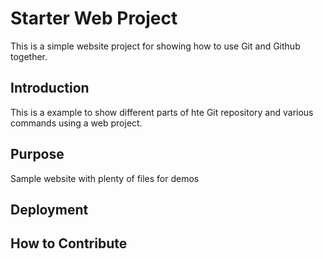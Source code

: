# Starter Web Project

This is a simple website project for showing how to use Git and Github together.

## Introduction

This is a example to show different parts of hte Git repository and various commands using a web project.

## Purpose

Sample website with plenty of files for demos

## Deployment

## How to Contribute